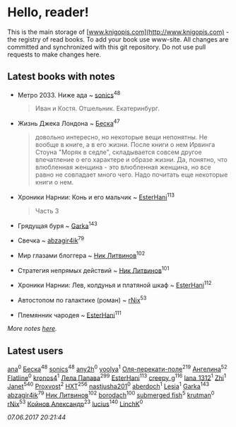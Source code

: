 # Hello, reader!
This is the main storage of [www.knigopis.com](http://www.knigopis.com) - the registry of read books.
To add your book use www-site. All changes are committed and synchronized with this git repository.
Do not use pull requests to make changes here.


## Latest books with notes
* Метро 2033. Ниже ада ~ [sonics](users/588/5880221-vkontakte)<sup>48</sup>
    > Иван и Костя. Отшельник.
    > Екатеринбург.

* Жизнь Джека Лондона ~ [Беска](users/157/1577468-vkontakte)<sup>47</sup>
    > довольно интересно, но некоторые вещи непонятны. Не вообще в книге, а в его жизни. После книги о нем Ирвинга Стоуна "Моряк в седле", складывается совсем другое впечатление о его характере и образе жизни. Да, понятно, что влюбленная женщина - это влюбленная женщина, но все равно не совпадает много чего. Надо почитать еще некоторые книги о нем.

* Хроники Нарнии: Конь и его мальчик ~ [EsterHani](users/305/30558181-vkontakte)<sup>113</sup>
    > Часть 3

* Грядущая буря ~ [Garka](users/115/115753719718250012620-google)<sup>143</sup>

* Свечка ~ [abzagir4ik](users/362/3621623-vkontakte)<sup>79</sup>

* Мир глазами блоггера ~ [Ник Литвинов](users/241/241974816-vkontakte)<sup>102</sup>

* Стратегия непрямых действий ~ [Ник Литвинов](users/241/241974816-vkontakte)<sup>101</sup>

* Хроники Нарнии: Лев, колдунья и платяной шкаф ~ [EsterHani](users/305/30558181-vkontakte)<sup>112</sup>

* Автостопом по галактике (роман) ~ [rNix](users/115/115622071-twitter)<sup>53</sup>

* Племянник чародея ~ [EsterHani](users/305/30558181-vkontakte)<sup>111</sup>


_More notes [here](latest_books_with_notes.md)._


## Latest users
[ana](users/748/748716291981692-facebook)<sup>0</sup> 
[Беска](users/157/1577468-vkontakte)<sup>48</sup> 
[sonics](users/588/5880221-vkontakte)<sup>48</sup> 
[any2h](users/843/84361408-vkontakte)<sup>0</sup> 
[yoolya](users/703/703201379817863-facebook)<sup>1</sup> 
[Оля-перекати-поле](users/108/10848515355906827860-mailru)<sup>219</sup> 
[Ангелина](users/837/83788782-vkontakte)<sup>52</sup> 
[Flatline](users/148/1485367461478452-facebook)<sup>0</sup> 
[kronos4](users/219/219471728-vkontakte)<sup>1</sup> 
[Лела Папава](users/761/76187635-vkontakte)<sup>299</sup> 
[EsterHani](users/305/30558181-vkontakte)<sup>113</sup> 
[creepy_g](users/747/74743045-vkontakte)<sup>116</sup> 
[lana_1312](users/460/4609218-vkontakte)<sup>1</sup> 
[Zhi](users/104/104502610850806942588-google)<sup>1</sup> 
[Janet](users/108/108113656204404967440-google)<sup>540</sup> 
[Proxvost](users/102/102171422-vkontakte)<sup>2</sup> 
[HXT](users/100/100002563462782-facebook)<sup>256</sup> 
[nastjusha201](users/193/193070751-yandex)<sup>0</sup> 
[aberdoch](users/457/457053297961317-facebook)<sup>1</sup> 
[Lesia](users/148/1482702765127959-facebook)<sup>1</sup> 
[Garka](users/115/115753719718250012620-google)<sup>143</sup> 
[abzagir4ik](users/362/3621623-vkontakte)<sup>79</sup> 
[Ник Литвинов](users/241/241974816-vkontakte)<sup>102</sup> 
[borodach](users/157/15706320-vkontakte)<sup>100</sup> 
[submerged fish](users/471/471364154-yandex)<sup>5</sup> 
[krutman](users/100/100000663835437-facebook)<sup>0</sup> 
[rNix](users/115/115622071-twitter)<sup>53</sup> 
[Койнов Александр](users/414/414040473-vkontakte)<sup>23</sup> 
[lucius](users/838/83820536-yandex)<sup>140</sup> 
[LinchK](users/111/111914981020127629196-google)<sup>0</sup> 


_07.06.2017 20:21:44_
